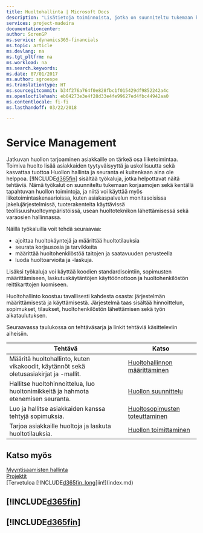 ```yaml
---
title: Huoltohallinta | Microsoft Docs
description: "Lisätietoja toiminnoista, jotka on suunniteltu tukemaan korjaamossa ja kentällä tapahtuvia huoltotoimintoja."
services: project-madeira
documentationcenter: 
author: SorenGP
ms.service: dynamics365-financials
ms.topic: article
ms.devlang: na
ms.tgt_pltfrm: na
ms.workload: na
ms.search.keywords: 
ms.date: 07/01/2017
ms.author: sgroespe
ms.translationtype: HT
ms.sourcegitcommit: b34f276a764f0e828fbc1f015429df9852242a4c
ms.openlocfilehash: eb04273e3e4f28d33e4fe99627ed4fbc44942aa0
ms.contentlocale: fi-fi
ms.lasthandoff: 03/22/2018

---
```

# <a name="service-management"></a>Service Management
Jatkuvan huollon tarjoaminen asiakkaille on tärkeä osa liiketoimintaa. Toimiva huolto lisää asiakkaiden tyytyväisyyttä ja uskollisuutta sekä kasvattaa tuottoa Huollon hallinta ja seuranta ei kuitenkaan aina ole helppoa. [!INCLUDE[d365fin](includes/d365fin_md.md)] sisältää työkaluja, jotka helpottavat näitä tehtäviä. Nämä työkalut on suunniteltu tukemaan korjaamojen sekä kentällä tapahtuvan huollon toimintoja, ja niitä voi käyttää myös liiketoimintaskenaarioissa, kuten asiakaspalvelun monitasoisissa jakelujärjestelmissä, tuoterakenteita käyttävissä teollisuushuoltoympäristöissä, usean huoltoteknikon lähettämisessä sekä varaosien hallinnassa.  

 Näillä työkaluilla voit tehdä seuraavaa:  

* ajoittaa huoltokäyntejä ja määrittää huoltotilauksia  
* seurata korjausosia ja tarvikkeita  
* määrittää huoltohenkilöstöä taitojen ja saatavuuden perusteella  
* luoda huoltoarvioita ja -laskuja.  

Lisäksi työkaluja voi käyttää koodien standardisointiin, sopimusten määrittämiseen, laskutuskäytäntöjen käyttöönottoon ja huoltohenkilöstön reittikarttojen luomiseen.  

Huoltohallinto koostuu tavallisesti kahdesta osasta: järjestelmän määrittämisestä ja käyttämisestä. Järjestelmä taas sisältää hinnoittelun, sopimukset, tilaukset, huoltohenkilöstön lähettämisen sekä työn aikataulutuksen.  

Seuraavassa taulukossa on tehtäväsarja ja linkit tehtäviä käsitteleviin aiheisiin.   

|**Tehtävä**|**Katso**|  
|------------|-------------|  
|Määritä huoltohallinto, kuten vikakoodit, käytännöt sekä oletusasiakirjat ja -mallit.|[Huoltohallinnon määrittäminen](service-setup-service.md)|  
|Hallitse huoltohinnoittelua, luo huoltonimikkeitä ja hahmota etenemisen seuranta.|[Huollon suunnittelu](service-plan-service.md)|  
|Luo ja hallitse asiakkaiden kanssa tehtyjä sopimuksia.|[Huoltosopimusten toteuttaminen](service-fulfill-service-contracts.md)|  
|Tarjoa asiakkaille huoltoja ja laskuta huoltotilauksia.|[Huollon toimittaminen](service-deliver-service.md)|  

## <a name="see-also"></a>Katso myös  
[Myyntisaamisten hallinta](receivables-manage-receivables.md)   
[Projektit](projects-how-create-jobs.md)   
[Tervetuloa [!INCLUDE[d365fin_long](includes/d365fin_long_md.md)]iin!](index.md)

## [!INCLUDE[d365fin](includes/free_trial_md.md)]  
## [!INCLUDE[d365fin](includes/training_link_md.md)]

